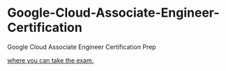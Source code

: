 # Google-Cloud-Associate-Engineer-Certification
Google Cloud Associate Engineer Certification Prep

   [where you can take the exam.](https://cloud.google.com/certification/cloud-engineer) 
 
